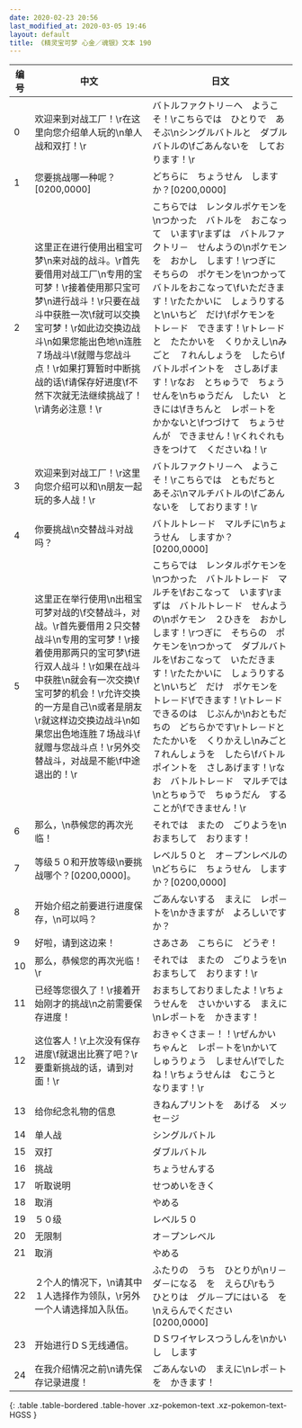 ```yaml
---
date: 2020-02-23 20:56
last_modified_at: 2020-03-05 19:46
layout: default
title: 《精灵宝可梦 心金／魂银》文本 190
---
```

| 编号 | 中文 | 日文 |
| ---- | ---- | ---- |
| 0 | 欢迎来到对战工厂！\r在这里向您介绍单人玩的\n单人战和双打！\r | バトルファクトリ－へ　ようこそ！\rこちらでは　ひとりで　あそぶ\nシングルバトルと　ダブルバトルの\fごあんないを　しております！\r |
| 1 | 您要挑战哪一种呢？[0200,0000] | どちらに　ちょうせん　しますか？[0200,0000] |
| 2 | 这里正在进行使用出租宝可梦\n来对战的战斗。\r首先要借用对战工厂\n专用的宝可梦！\r接着使用那只宝可梦\n进行战斗！\r只要在战斗中获胜一次\f就可以交换宝可梦！\r如此边交换边战斗\n如果您能出色地\n连胜７场战斗\f就赠与您战斗点！\r如果打算暂时中断挑战的话\f请保存好进度\f不然下次就无法继续挑战了！\r请务必注意！\r | こちらでは　レンタルポケモンを\nつかった　バトルを　おこなって　います\rまずは　バトルファクトリ－　せんようの\nポケモンを　おかし　します！\rつぎに　そちらの　ポケモンを\nつかって　バトルをおこなって\fいただきます！\rたたかいに　しょうりすると\nいちど　だけ\fポケモンを　トレ－ド　できます！\rトレ－ドと　たたかいを　くりかえし\nみごと　７れんしょうを　したら\fバトルポイントを　さしあげます！\rなお　とちゅうで　ちょうせんを\nちゅうだん　したい　ときには\fきちんと　レポ－トを　かかないと\fつづけて　ちょうせんが　できません！\rくれぐれも　きをつけて　くださいね！\r |
| 3 | 欢迎来到对战工厂！\r这里向您介绍可以和\n朋友一起玩的多人战！\r | バトルファクトリ－へ　ようこそ！\rこちらでは　ともだちと　あそぶ\nマルチバトルの\fごあんないを　しております！\r |
| 4 | 你要挑战\n交替战斗对战吗？ | バトルトレ－ド　マルチに\nちょうせん　しますか？[0200,0000] |
| 5 | 这里正在举行使用\n出租宝可梦对战的\f交替战斗，对战。\r首先要借用２只交替战斗\n专用的宝可梦！\r接着使用那两只的宝可梦\f进行双人战斗！\r如果在战斗中获胜\n就会有一次交换\f宝可梦的机会！\r允许交换的一方是自己\n或者是朋友\r就这样边交换边战斗\n如果您出色地连胜７场战斗\f就赠与您战斗点！\r另外交替战斗，对战是不能\f中途退出的！\r | こちらでは　レンタルポケモンを\nつかった　バトルトレ－ド　マルチを\fおこなって　います\rまずは　バトルトレ－ド　せんようの\nポケモン　２ひきを　おかし　します！\rつぎに　そちらの　ポケモンを\nつかって　ダブルバトルを\fおこなって　いただきます！\rたたかいに　しょうりすると\nいちど　だけ　ポケモンを　トレ－ド\fできます！\rトレ－ドできるのは　じぶんか\nおともだちの　どちらかです\rトレ－ドと　たたかいを　くりかえし\nみごと　７れんしょうを　したら\fバトルポイントを　さしあげます！\rなお　バトルトレ－ド　マルチでは\nとちゅうで　ちゅうだん　することが\fできません！\r |
| 6 | 那么，\n恭候您的再次光临！ | それでは　またの　ごりようを\nおまちして　おります！ |
| 7 | 等级５０和开放等级\n要挑战哪个？[0200,0000]。 | レベル５０と　オ－プンレベルの\nどちらに　ちょうせん　しますか？[0200,0000] |
| 8 | 开始介绍之前要进行进度保存，\n可以吗？ | ごあんないする　まえに　レポ－トを\nかきますが　よろしいですか？ |
| 9 | 好啦，请到这边来！ | さあさあ　こちらに　どうぞ！ |
| 10 | 那么，恭候您的再次光临！\r | それでは　またの　ごりようを\nおまちして　おります！\r |
| 11 | 已经等您很久了！\r接着开始刚才的挑战\n之前需要保存进度！ | おまちしておりましたよ！\rちょうせんを　さいかいする　まえに\nレポ－トを　かきます！ |
| 12 | 这位客人！\r上次没有保存进度\f就退出比赛了吧？\r要重新挑战的话，请到对面！\r | おきゃくさま－！！\rぜんかい　ちゃんと　レポ－トを\nかいて　しゅうりょう　しません\fでしたね！\rちょうせんは　むこうと　なります！\r |
| 13 | 给你纪念礼物的信息 | きねんプリントを　あげる　メッセ－ジ |
| 14 | 单人战 | シングルバトル |
| 15 | 双打 | ダブルバトル |
| 16 | 挑战 | ちょうせんする |
| 17 | 听取说明 | せつめいをきく |
| 18 | 取消 | やめる |
| 19 | ５０级 | レベル５０ |
| 20 | 无限制 | オ－プンレベル |
| 21 | 取消 | やめる |
| 22 | ２个人的情况下，\n请其中１人选择作为领队，\r另外一个人请选择加入队伍。 | ふたりの　うち　ひとりが\nリ－ダ－になる　を　えらび\rもう　ひとりは　グル－プにはいる　を\nえらんでください[0200,0000] |
| 23 | 开始进行ＤＳ无线通信。 | ＤＳワイヤレスつうしんを\nかいし　します |
| 24 | 在我介绍情况之前\n请先保存记录进度！ | ごあんないの　まえに\nレポ－トを　かきます！ |
{: .table .table-bordered .table-hover .xz-pokemon-text .xz-pokemon-text-HGSS }